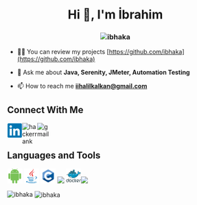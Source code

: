 <h1 align="center">Hi 👋, I'm İbrahim</h1>
            <h3 align="center"><img align="center" src="https://komarev.com/ghpvc/?username=ibhaka&color=green" alt="ibhaka" /> </h3>



- 👨‍💻 You can review my projects [https://github.com/ibhaka](https://github.com/ibhaka)

- 💬 Ask me about **Java, Serenity, JMeter, Automation Testing**

- 📫 How to reach me **iihalilkalkan@gmail.com**



## Connect With Me

[<img align="left" alt="linkedIn" width="35px" src ="https://raw.githubusercontent.com/devicons/devicon/master/icons/linkedin/linkedin-original.svg"/>](https://www.linkedin.com/in/ibhaka)

[<img align="left" alt="hackerrank" width="35px" src ="https://img.icons8.com/external-tal-revivo-color-tal-revivo/35px/000000/external-hackerrank-is-a-technology-company-that-focuses-on-competitive-programming-logo-color-tal-revivo.png"/>](https://www.hackerrank.com/ibhaka?hr_r=1)


[<img align="left" alt="gmail" width="35px" src ="https://img.icons8.com/color/35px/000000/gmail-new.png"/>](https://mail.google.com/mail/u/0/?pli=1#inbox?compose=GTvVlcSHxjNTrjNtDmsfjfvcSGrtTthsSXJSBVXqfRLmNNxMNnQjxlMzfVCkTQchnZdpcwDDNWzlc)



<br />

<br />


</p>

## Languages and Tools

<img src = "https://raw.githubusercontent.com/github/explore/80688e429a7d4ef2fca1e82350fe8e3517d3494d/topics/android/android.png" witdh = "35" height = "35"> <img src = "https://raw.githubusercontent.com/devicons/devicon/master/icons/java/java-original.svg" witdh = "35" height = "35"> <img src = "https://raw.githubusercontent.com/github/explore/f3e22f0dca2be955676bc70d6214b95b13354ee8/topics/c/c.png" witdh = "35" height = "35"> <img src = "https://camo.githubusercontent.com/fbfcb9e3dc648adc93bef37c718db16c52f617ad055a26de6dc3c21865c3321d/68747470733a2f2f7777772e766563746f726c6f676f2e7a6f6e652f6c6f676f732f6769742d73636d2f6769742d73636d2d69636f6e2e737667" witdh = "35" height = "35"> <img src = 
"https://raw.githubusercontent.com/devicons/devicon/master/icons/docker/docker-original-wordmark.svg" witdh = "35" height = "35"><img src = "https://camo.githubusercontent.com/b3a1cdd20d0f308634ddd4598cdaa729c2d77047f51e66fa7206b9b4bac94c23/68747470733a2f2f63646e2e776f726c64766563746f726c6f676f2e636f6d2f6c6f676f732f61726475696e6f2d312e737667" witdh = "35" height = "35">


<p><img align="left" src="https://github-readme-stats.vercel.app/api/top-langs?username=ibhaka&show_icons=true&locale=en&layout=compact" alt="ibhaka" /></p>

<p>&nbsp;<img align="center" src="https://github-readme-stats.vercel.app/api?username=ibhaka&show_icons=true&locale=en" alt="ibhaka" /></p>
